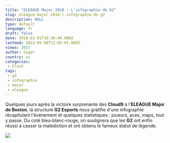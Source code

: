 ```yaml
---
title: "ELEAGUE Major 2018 : L'infographie de G2"
slug: eleague-major-2018-l-infographie-de-g2
description: NULL
type: default
language: fr
draft: false
date: 2018-02-01T16:30:40.000Z
lastmod: 2022-05-08T12:03:01.000Z
views: 2037
author: Siger
country: us
categories:
 - Flash
tags:
 - g2
 - infographie
 - major
 - eleague
---
```

Quelques jours après la victoire surprenante des **Cloud9** à l'**ELEAGUE Major de Boston**, la structure **G2 Esports** nous gratifie d'une infographie récapitulant l'événement et quelques statistiques : joueurs, aces, maps, tout y passe. Du coté bleu-blanc-rouge, on soulignera que les **G2** ont enfin réussi à casser la malédiction et ont obtenu le fameux statut de légende.

![](http://super-cdn.g2esports.com/wp-content/uploads/2018/02/EL-Boston-2018-1.jpg)

  
